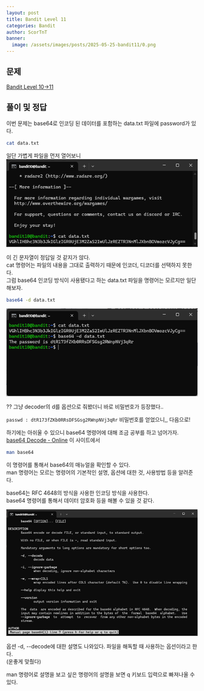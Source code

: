 ```yaml
---
layout: post
title: Bandit Level 11
categories: Bandit
author: ScorTnT
banner:
  image: /assets/images/posts/2025-05-25-bandit11/0.png
---
```


## 문제

[Bandit Level 10->11](https://overthewire.org/wargames/bandit/bandit11.html)

## 풀이 및 정답

이번 문제는 base64로 인코딩 된 데이터를 포함하는 data.txt 파일에 password가 있다.  


```bash
cat data.txt
```
일단 가볍게 파일을 먼저 열어보니
![](/assets/images/posts/2025-05-25-bandit11/0.png)

이 긴 문자열이 정답일 것 같지가 않다.  
cat 명령어는 파일의 내용을 그대로 출력하기 때문에 인코더, 디코더를 선택하지 못한다.  
그럼 base64 인코딩 방식이 사용됐다고 하는 data.txt 파일을 명령어는 모르지만 일단 해보자.  

```bash
base64 -d data.txt
```
![](/assets/images/posts/2025-05-25-bandit11/1.png)
  
?? 그냥 decoder의 d를 옵션으로 줘봤더니 바로 비밀번호가 등장했다..  

`passwd : dtR173fZKb0RRsDFSGsg2RWnpNVj3qRr`
비밀번호를 얻었으니,, 다음으로!  
  
  


하기에는 아쉬울 수 있으니 base64 명령어에 대해 조금 공부를 하고 넘어가자.  
[base64 Decode - Online](https://www.base64decode.org/) 이 사이트에서 

```bash
man base64
```
이 명령어를 통해서 base64의 매뉴얼을 확인할 수 있다.  
man 명령어는 모르는 명령어의 기본적인 설명, 옵션에 대한 것, 사용방법 등을 알려준다.  

base64는 RFC 4648의 방식을 사용한 인코딩 방식을 사용한다.  
base64 명령어를 통해서 데이터 암호화 등을 해볼 수 있을 것 같다.  

![](/assets/images/posts/2025-05-25-bandit11/2.png)

옵션 -d, --decode에 대한 설명도 나와있다.
파일을 해독할 때 사용하는 옵션이라고 한다.  
(운좋게 맞췄다)  

man 명령어로 설명을 보고 싶은 명령어의 설명을 보면 q 키보드 입력으로 빠져나올 수 있다.  